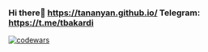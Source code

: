 ### Hi there👋 https://tananyan.github.io/ Telegram: https://t.me/tbakardi
[![codewars](https://www.codewars.com/users/tananyan/badges/large)](https://www.codewars.com/users/tananyan)  

<!--
**tananyan/tananyan** is a ✨ _special_ ✨ repository because its `README.md` (this file) appears on your GitHub profile.

Here are some ideas to get you started:

- 🔭 I’m currently working on ...
- 🌱 I’m currently learning ...
- 👯 I’m looking to collaborate on ...
- 🤔 I’m looking for help with ...
- 💬 Ask me about ...
- 📫 How to reach me: ...
- 😄 Pronouns: ...
- ⚡ Fun fact: ...
-->
